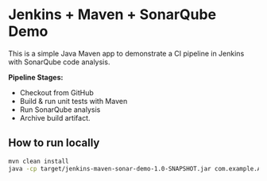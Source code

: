 # Jenkins + Maven + SonarQube Demo

This is a simple Java Maven app to demonstrate a CI pipeline in Jenkins with SonarQube code analysis.

**Pipeline Stages:**
- Checkout from GitHub
- Build & run unit tests with Maven
- Run SonarQube analysis
- Archive build artifact.

## How to run locally ##
```bash
mvn clean install
java -cp target/jenkins-maven-sonar-demo-1.0-SNAPSHOT.jar com.example.App.
```